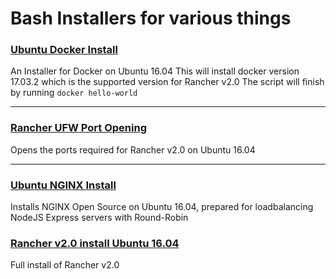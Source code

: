 # Bash Installers for various things

### [Ubuntu Docker Install](https://github.com/danthegoodman1/bash-scripts/tree/master/ubuntuDockerInstall)
An Installer for Docker on Ubuntu 16.04
This will install docker version 17.03.2 which is the supported version for Rancher v2.0
The script will finish by running `docker hello-world`

------

### [Rancher UFW Port Opening](https://github.com/danthegoodman1/bash-scripts/tree/master/rancherUFW)
Opens the ports required for Rancher v2.0 on Ubuntu 16.04

---

### [Ubuntu NGINX Install](https://github.com/danthegoodman1/bash-scripts/tree/master/nginxUbuntuNodeJS)
Installs NGINX Open Source on Ubuntu 16.04, prepared for loadbalancing NodeJS Express servers with Round-Robin

### [Rancher v2.0 install Ubuntu 16.04](https://github.com/danthegoodman1/bash-scripts/tree/master/rancherInstall)
Full install of Rancher v2.0
